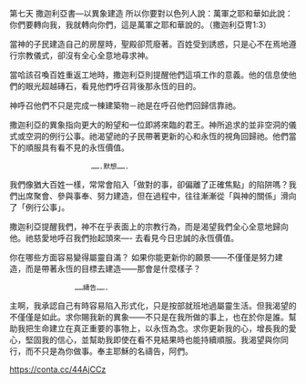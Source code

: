 第七天   撒迦利亞書—以異象建造
所以你要對以色列人說：萬軍之耶和華如此說：你們要轉向我，我就轉向你們，這是萬軍之耶和華說的。（撒迦利亞冑1:3）

當神的子民建造自己的房屋時，聖殿卻荒廢著。百姓受到誘惑，只是心不在焉地遵行宗教儀式，卻沒有全心全意地尋求神。

當哈該召喚百姓重返工地時，撒迦利亞則提醒他們這項工作的意義。他的信息使他們的眼光超越磚石，看見他們呼召背後那永恆的目的。

神呼召他們不只是完成一棟建築物－祂是在呼召他們回歸信靠祂。

撒迦利亞的異象指向更大的盼望和一位即將來臨的君王。神所追求的並非空洞的儀式或空洞的例行公事。祂渴望祂的子民帶著更新的心和永恆的視角回歸祂。他們當下的順服具有看不見的永恆價值。

                        …….默想…….
我們像猶大百姓一樣，常常會陷入「做對的事，卻偏離了正確焦點」的陷阱嗎？我們出席聚會、參與事奉、努力建造，但在過程中，往往漸漸從「與神的關係」滑向了「例行公事」。

撒迦利亞提醒我們，神不在乎表面上的宗教行為，而是渴望我們全心全意地歸向他。祂慈愛地呼召我們抬起頭來—- 去看見今日忠誠的永恆價值。

你在哪些方面容易變得屬靈自滿？
如果你能更新你的願景——不僅僅是努力建造，而是帶著永恆的目標去建造——那會是什麼樣子？

                    ……禱告…….
主啊，我承認自己有時容易陷入形式化，只是按部就班地過屬靈生活。但我渴望的不僅僅是如此。求你賜我新的異象——不只是在我所做的事上，也在於你是誰。幫助我把生命建立在真正重要的事物上，以永恆為念。求你更新我的心，增長我的愛心，堅固我的信心，並幫助我即使在看不見結果時也能持續順服。我渴望與你同行，而不只是為你做事。奉主耶穌的名禱告，阿們。

https://conta.cc/44AjCCz